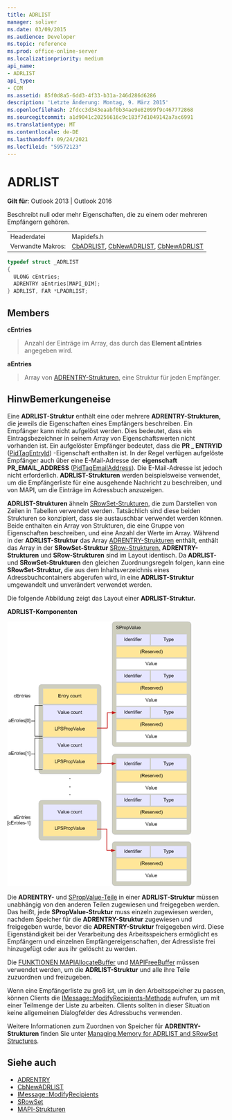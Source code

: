 ```yaml
---
title: ADRLIST
manager: soliver
ms.date: 03/09/2015
ms.audience: Developer
ms.topic: reference
ms.prod: office-online-server
ms.localizationpriority: medium
api_name:
- ADRLIST
api_type:
- COM
ms.assetid: 85f0d8a5-6dd3-4f33-b31a-246d286d6286
description: 'Letzte Änderung: Montag, 9. März 2015'
ms.openlocfilehash: 2fdcc3d343eaabf0b34ae9e82099f9c467772868
ms.sourcegitcommit: a1d9041c20256616c9c183f7d1049142a7ac6991
ms.translationtype: MT
ms.contentlocale: de-DE
ms.lasthandoff: 09/24/2021
ms.locfileid: "59572123"
---
```

# <a name="adrlist"></a>ADRLIST

**Gilt für**: Outlook 2013 | Outlook 2016 
  
Beschreibt null oder mehr Eigenschaften, die zu einem oder mehreren Empfängern gehören. 
  
|||
|:-----|:-----|
|Headerdatei  <br/> |Mapidefs.h  <br/> |
|Verwandte Makros:  <br/> |[CbADRLIST](cbadrlist.md), [CbNewADRLIST](cbnewadrlist.md), [CbNewADRLIST](cbnewadrlist.md) <br/> |
   
```cpp
typedef struct _ADRLIST
{
  ULONG cEntries;
  ADRENTRY aEntries[MAPI_DIM];
} ADRLIST, FAR *LPADRLIST;

```

## <a name="members"></a>Members

**cEntries**
  
> Anzahl der Einträge im Array, das durch das **Element aEntries** angegeben wird. 
    
**aEntries**
  
> Array von [ADRENTRY-Strukturen,](adrentry.md) eine Struktur für jeden Empfänger. 
    
## <a name="remarks"></a>HinwBemerkungeneise

Eine **ADRLIST-Struktur** enthält eine oder mehrere **ADRENTRY-Strukturen,** die jeweils die Eigenschaften eines Empfängers beschreiben. Ein Empfänger kann nicht aufgelöst werden. Dies bedeutet, dass ein Eintragsbezeichner in seinem Array von Eigenschaftswerten nicht vorhanden ist. Ein aufgelöster Empfänger bedeutet, dass die **PR \_ ENTRYID** ([PidTagEntryId](pidtagentryid-canonical-property.md)) -Eigenschaft enthalten ist. In der Regel verfügen aufgelöste Empfänger auch über eine E-Mail-Adresse der **eigenschaft PR_EMAIL_ADDRESS** ([PidTagEmailAddress](pidtagemailaddress-canonical-property.md)). Die E-Mail-Adresse ist jedoch nicht erforderlich. **ADRLIST-Strukturen** werden beispielsweise verwendet, um die Empfängerliste für eine ausgehende Nachricht zu beschreiben, und von MAPI, um die Einträge im Adressbuch anzuzeigen. 
  
**ADRLIST-Strukturen** ähneln [SRowSet-Strukturen,](srowset.md) die zum Darstellen von Zeilen in Tabellen verwendet werden. Tatsächlich sind diese beiden Strukturen so konzipiert, dass sie austauschbar verwendet werden können. Beide enthalten ein Array von Strukturen, die eine Gruppe von Eigenschaften beschreiben, und eine Anzahl der Werte im Array. Während in der **ADRLIST-Struktur** das Array [ADRENTRY-Strukturen](adrentry.md) enthält, enthält das Array in der **SRowSet-Struktur** [SRow-Strukturen.](srow.md) **ADRENTRY-Strukturen** und **SRow-Strukturen** sind im Layout identisch. Da **ADRLIST-** und **SRowSet-Strukturen** den gleichen Zuordnungsregeln folgen, kann eine **SRowSet-Struktur,** die aus dem Inhaltsverzeichnis eines Adressbuchcontainers abgerufen wird, in eine **ADRLIST-Struktur** umgewandelt und unverändert verwendet werden. 
  
Die folgende Abbildung zeigt das Layout einer **ADRLIST-Struktur.** 
  
**ADRLIST-Komponenten**
  
![ADRLIST-Komponenten](media/amapi_18.gif "ADRLIST-Komponenten")
  
Die **ADRENTRY-** und [SPropValue-Teile](spropvalue.md) in einer **ADRLIST-Struktur** müssen unabhängig von den anderen Teilen zugewiesen und freigegeben werden. Das heißt, jede **SPropValue-Struktur** muss einzeln zugewiesen werden, nachdem Speicher für die **ADRENTRY-Struktur** zugewiesen und freigegeben wurde, bevor die **ADRENTRY-Struktur** freigegeben wird. Diese Eigenständigkeit bei der Verarbeitung des Arbeitsspeichers ermöglicht es Empfängern und einzelnen Empfängereigenschaften, der Adressliste frei hinzugefügt oder aus ihr gelöscht zu werden. 
  
Die [FUNKTIONEN MAPIAllocateBuffer](mapiallocatebuffer.md) und [MAPIFreeBuffer](mapifreebuffer.md) müssen verwendet werden, um die **ADRLIST-Struktur** und alle ihre Teile zuzuordnen und freizugeben. 
  
Wenn eine Empfängerliste zu groß ist, um in den Arbeitsspeicher zu passen, können Clients die [IMessage::ModifyRecipients-Methode](imessage-modifyrecipients.md) aufrufen, um mit einer Teilmenge der Liste zu arbeiten. Clients sollten in dieser Situation keine allgemeinen Dialogfelder des Adressbuchs verwenden. 
  
Weitere Informationen zum Zuordnen von Speicher für **ADRENTRY-Strukturen** finden Sie unter [Managing Memory for ADRLIST and SRowSet Structures](managing-memory-for-adrlist-and-srowset-structures.md). 
  
## <a name="see-also"></a>Siehe auch

- [ADRENTRY](adrentry.md)  
- [CbNewADRLIST](cbnewadrlist.md) 
- [IMessage::ModifyRecipients](imessage-modifyrecipients.md) 
- [SRowSet](srowset.md)
- [MAPI-Strukturen](mapi-structures.md)

